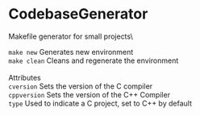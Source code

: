 # CodebaseGenerator
 Makefile generator for small projects\

```make new```
Generates new environment\
```make clean```
Cleans and regenerate the environment\
\
Attributes\
```cversion```
Sets the version of the C compiler\
```cppversion```
Sets the version of the C++ Compiler\
```type```
Used to indicate a C project, set to C++ by default